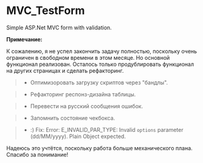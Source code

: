 # MVC_TestForm

Simple ASP.Net MVC form with validation.

**Примечание:** 

К сожалению, я не успел закончить задачу полностью, поскольку очень ограничен в свободном времени в этом месяце. 
Но основной функционал реализован. Осталось только продублировать функционал на других страницах и сделать рефакторинг.

> - Оптимизоровать загрузку скриптов через "бандлы".

> - Рефакторинг респонз-дизайна таблицы.

> - Перевести на русский сообщения ошибок.

> - Запомнить состояние чекбокса.

> - :) Fix: Error: E_INVALID_PAR_TYPE: Invalid `options` parameter (dd/MM/yyyy). Plain Object expected.

Надеюсь это учтётся, поскольку работа больше механического плана.
Спасибо за понимание!